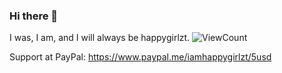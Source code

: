 ### Hi there 👋
I was, I am, and I will always be happygirlzt. ![ViewCount](https://views.whatilearened.today/views/github/happygirlzt/happygirlzt.svg)

Support at PayPal: https://www.paypal.me/iamhappygirlzt/5usd

